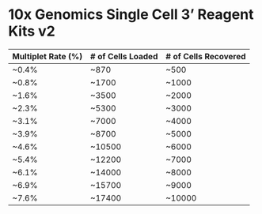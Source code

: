 # 10x Genomics Single Cell 3’ Reagent Kits v2

|Multiplet Rate (%)|# of Cells Loaded|# of Cells Recovered|
| ---  | ---    | ---   |
|~0.4% | ~870   |~500   |
|~0.8% | ~1700  |~1000  |
|~1.6% | ~3500  |~2000  |
|~2.3% | ~5300  |~3000  |
|~3.1% | ~7000  |~4000  |
|~3.9% | ~8700  |~5000  |
|~4.6% | ~10500 |~6000  |
|~5.4% | ~12200 |~7000  |
|~6.1% | ~14000 |~8000  |
|~6.9% | ~15700 |~9000  |
|~7.6% | ~17400 |~10000 |

